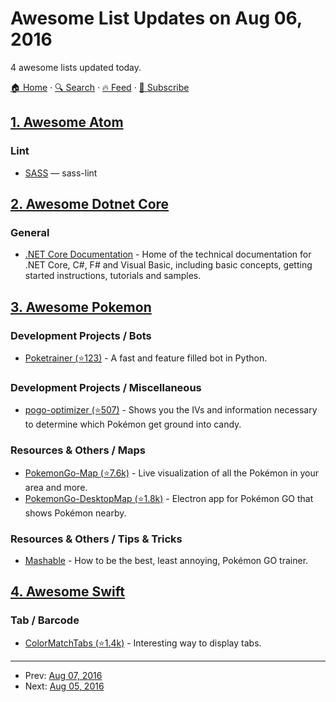# Awesome List Updates on Aug 06, 2016

4 awesome lists updated today.

[🏠 Home](/README.md) · [🔍 Search](https://test.trackawesomelist.com/search/) · [🔥 Feed](https://test.trackawesomelist.com/rss.xml) · [📮 Subscribe](https://trackawesomelist.us17.list-manage.com/subscribe?u=d2f0117aa829c83a63ec63c2f&id=36a103854c)



## [1. Awesome Atom](/content/mehcode/awesome-atom/README.md)

### Lint

*   [SASS](https://atom.io/packages/linter-sass-lint) — sass-lint

## [2. Awesome Dotnet Core](/content/thangchung/awesome-dotnet-core/README.md)

### General

*   [.NET Core Documentation](https://docs.microsoft.com/en-us/dotnet/articles/welcome) - Home of the technical documentation for .NET Core, C#, F# and Visual Basic, including basic concepts, getting started instructions, tutorials and samples.

## [3. Awesome Pokemon](/content/tobiasbueschel/awesome-pokemon/README.md)

### Development Projects / Bots

*   [Poketrainer (⭐123)](https://github.com/j-e-k/poketrainer) - A fast and feature filled bot in Python.

### Development Projects / Miscellaneous

*   [pogo-optimizer (⭐507)](https://github.com/justinleewells/pogo-optimizer) - Shows you the IVs and information necessary to determine which Pokémon get ground into candy.

### Resources & Others / Maps

*   [PokemonGo-Map (⭐7.6k)](https://github.com/AHAAAAAAA/PokemonGo-Map) - Live visualization of all the Pokémon in your area and more.
*   [PokemonGo-DesktopMap (⭐1.8k)](https://github.com/mchristopher/PokemonGo-DesktopMap) - Electron app for Pokémon GO that shows Pokémon nearby.

### Resources & Others / Tips & Tricks

*   [Mashable](http://mashable.com/2016/07/08/how-to-play-pokemon-go/#7iz7HhcepPqi) - How to be the best, least annoying, Pokémon GO trainer.

## [4. Awesome Swift](/content/matteocrippa/awesome-swift/README.md)

### Tab / Barcode

*   [ColorMatchTabs (⭐1.4k)](https://github.com/Yalantis/ColorMatchTabs) - Interesting way to display tabs.

---

- Prev: [Aug 07, 2016](/content/2016/08/07/README.md)
- Next: [Aug 05, 2016](/content/2016/08/05/README.md)